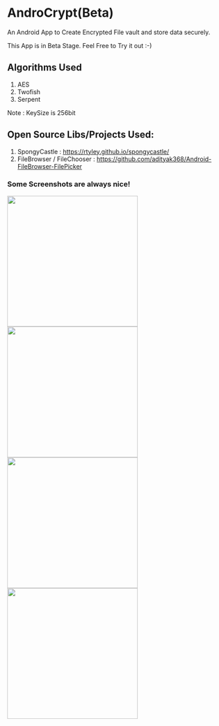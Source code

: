 # AndroCrypt(Beta)
  An Android App to Create Encrypted File vault and store data securely.
  
  This App is in Beta Stage. Feel Free to Try it out :-)

## Algorithms Used
1. AES 
2. Twofish 
3. Serpent

 Note : KeySize is 256bit

## Open Source Libs/Projects Used:
1. SpongyCastle : https://rtyley.github.io/spongycastle/ 
2. FileBrowser / FileChooser : https://github.com/adityak368/Android-FileBrowser-FilePicker
 
### Some Screenshots are always nice!

<p><a target="_blank" href="https://user-images.githubusercontent.com/28830085/39405586-786dedae-4bc5-11e8-9020-6f9d88534265.png"><img src="https://user-images.githubusercontent.com/28830085/39405586-786dedae-4bc5-11e8-9020-6f9d88534265.png" width="300" style="max-width:100%;"></a> 
<a target="_blank" href="https://user-images.githubusercontent.com/28830085/39405671-6bf2d5a2-4bc6-11e8-9661-5e794b43c8e8.png"><img src="https://user-images.githubusercontent.com/28830085/39405671-6bf2d5a2-4bc6-11e8-9661-5e794b43c8e8.png" width="300" style="max-width:100%;"></a> 
<a target="_blank" href="https://user-images.githubusercontent.com/28830085/39405588-7fd004a6-4bc5-11e8-8a81-95b5870009d5.png"><img src="https://user-images.githubusercontent.com/28830085/39405588-7fd004a6-4bc5-11e8-8a81-95b5870009d5.png" width="300" style="max-width:100%;"></a> 
<a target="_blank" href="https://user-images.githubusercontent.com/28830085/39405590-82c028bc-4bc5-11e8-86d5-36bdb9e97418.png"><img src="https://user-images.githubusercontent.com/28830085/39405590-82c028bc-4bc5-11e8-86d5-36bdb9e97418.png" width="300" style="max-width:100%;"></a></p> 
